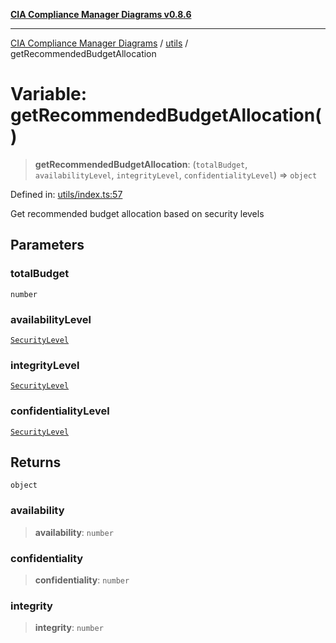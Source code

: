 [**CIA Compliance Manager Diagrams v0.8.6**](../../README.md)

***

[CIA Compliance Manager Diagrams](../../modules.md) / [utils](../README.md) / getRecommendedBudgetAllocation

# Variable: getRecommendedBudgetAllocation()

> **getRecommendedBudgetAllocation**: (`totalBudget`, `availabilityLevel`, `integrityLevel`, `confidentialityLevel`) => `object`

Defined in: [utils/index.ts:57](https://github.com/Hack23/cia-compliance-manager/blob/050a250237d6f621490781dbdf95155919f35aed/src/utils/index.ts#L57)

Get recommended budget allocation based on security levels

## Parameters

### totalBudget

`number`

### availabilityLevel

[`SecurityLevel`](../../index/type-aliases/SecurityLevel.md)

### integrityLevel

[`SecurityLevel`](../../index/type-aliases/SecurityLevel.md)

### confidentialityLevel

[`SecurityLevel`](../../index/type-aliases/SecurityLevel.md)

## Returns

`object`

### availability

> **availability**: `number`

### confidentiality

> **confidentiality**: `number`

### integrity

> **integrity**: `number`
